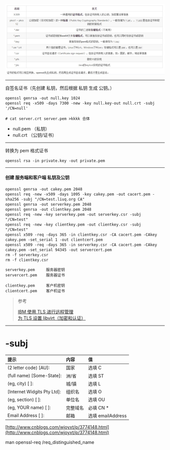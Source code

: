 ![](img/img1.jpg)

---

自签名证书（先创建 私钥，然后根据 私钥 生成 公钥。）

```shell
openssl genrsa -out null.key 1024
openssl req -x509 -days 7300 -new -key null.key-out null.crt -subj '/CN=null'

# cat server.crt server.pem >kkkk 合体
```

* null.pem （私钥）
* null.crt （公钥/证书）

---

转换为 pem 格式证书

```shell
openssl rsa -in private.key -out private.pem
```

---

#### 创建 服务端和客户端 私钥及公钥

```
openssl genrsa -out cakey.pem 2048
openssl req -new -x509 -days 1095 -key cakey.pem -out cacert.pem -sha256 -subj "/CN=test.liuq.org CA"
openssl genrsa -out serverkey.pem 2048
openssl genrsa -out clientkey.pem 2048
openssl req -new -key serverkey.pem -out serverkey.csr -subj "/CN=test"
openssl req -new -key clientkey.pem -out clientkey.csr -subj "/CN=test"
openssl x509 -req -days 365 -in clientkey.csr -CA cacert.pem -CAkey cakey.pem -set_serial 1 -out clientcert.pem
openssl x509 -req -days 365 -in serverkey.csr -CA cacert.pem -CAkey cakey.pem -set_serial 94345 -out servercert.pem
rm -f serverkey.csr
rm -f clientkey.csr
```

```
serverkey.pem     服务器密钥
servercert.pem    服务器证书

clientkey.pem     客户机密钥
clientcert.pem    客户机证书
```

> 参考
>
> [IBM 使用 TLS 进行远程管理](https://www.ibm.com/support/knowledgecenter/zh/linuxonibm/liabp/liabpkvmsecsrmtls.htm)  
> [为 TLS 设置 libvirt（加密和认证）](https://wiki.libvirt.org/page/TLSCreateServerCerts)

---

# -subj

| 提示 | 内容 | 值 |
| :--- | :--- | :--- |
| \(2 letter code\) \[AU\]: | 国家 | 选填 C |
| \(full name\) \[Some-State\]: | 洲/省 | 选填 ST |
| \(eg, city\) \[ \]: | 城/镇 | 选填 L |
| \[Internet Widgits Pty Ltd\]: | 组织名 | 选填 O |
| \(eg, section\) \[ \]: | 单位名 | 选填 OU |
| \(eg, YOUR name\) \[ \]: | 完整域名 | 必填 CN \* |
| Email Address \[ \]: | 邮箱 | 选填 emailAddress |

[http://www.cnblogs.com/wjoyxt/p/3774148.html](http://www.cnblogs.com/wjoyxt/p/3774148.html)

man openssl-req /req\_distinguished\_name

